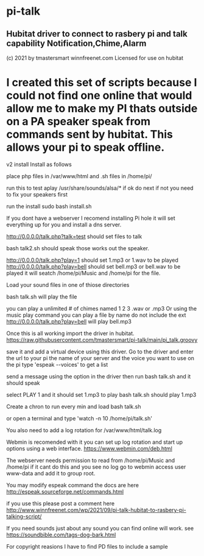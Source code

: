 # pi-talk
Hubitat driver to connect to rasbery pi and talk capability Notification,Chime,Alarm
----------------------------------------------------------------------------------------
(c) 2021 by tmastersmart winnfreenet.com
Licensed for use on hubitat


I created this set of scripts because I could not find one online that would allow
me to make my PI thats outside on a PA speaker speak from commands sent by hubitat.
This allows your pi to speak offline. 
=========================================================================================


v2 install 
Install as follows

place php files in /var/www/html
and .sh files in /home/pi/

run this to test
aplay /usr/share/sounds/alsa/*
if ok do next if not you need to fix your speakers first

run the install 
sudo bash install.sh

If you dont have a webserver I recomend installing Pi hole it will set everything up for you and install a dns server.


http://0.0.0.0/talk.php?talk=test should set files to talk

bash talk2.sh   should speak those works out the speaker.

http://0.0.0.0/talk.php?play=1 should set 1.mp3 or 1.wav  to be played
http://0.0.0.0/talk.php?play=bell should set bell.mp3 or bell.wav  to be played
it will seatch /home/pi/Music and /home/pi for the file.

Load your sound files in one of thiose directories

bash talk.sh   will play the file

you can play a unlimited # of chimes named 1 2 3 .wav or .mp3
Or using the music play command you can play a file by name do not include
the ext  http://0.0.0.0/talk.php?play=bell will play bell.mp3 


Once this is all working import the driver in hubitat.
https://raw.githubusercontent.com/tmastersmart/pi-talk/main/pi_talk.groovy

save it and add a virtual device using this driver.
Go to the driver and enter the url to your pi the name of your server and the voice you want to use
on the pi type 'espeak --voices' to get a list

send a message using the option in the driver then run
bash talk.sh  and it should speak

select PLAY 1 and it should set 1.mp3 to play
bash talk.sh should play 1.mp3


Create a chron to run every min and load bash talk.sh

or open a terminal and type 'watch -n 10 /home/pi/talk.sh'


You also need to add a log rotation for /var/www/html/talk.log

Webmin is recomended with it you can set up log rotation and start up options using a web interface. 
https://www.webmin.com/deb.html

The webserver needs permission to read from /home/pi/Music and /home/pi
if it cant do this and you see no log go to webmin access user www-data
and add it to group root. 


You may modify espeak command the docs are here
http://espeak.sourceforge.net/commands.html


if you use this please post a comment here
http://www.winnfreenet.com/wp/2021/09/pi-talk-hubitat-to-rasbery-pi-talking-script/



If you need sounds just about any sound you can find online will work.
see   https://soundbible.com/tags-dog-bark.html  

For copyright reasions I have to find PD files to include a sample


